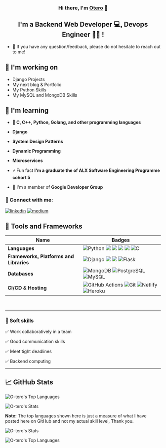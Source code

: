 <h3 align="center">
Hi there, I'm <a href="#" target="_blank" rel="noreferrer">Otero</a> 👋
</h3>

<h2 align="center">
I'm a Backend Web Developer 💻, Devops Engineer 👩‍💻 !
</h2>

- 💬 If you have any question/feedback, please do not hesitate to reach out to me!

## 🔭 I'm working on

- Django Projects
- My next blog & Portfolio
- My Python Skills
- My MySQL and MongoDB Skills

## 🌱 I'm learning

- **📱 C, C++, Python, Golang, and other programming languages**

- **Django**

- **System Design Patterns**

- **Dynamic Programming**

- **Microservices**

- ⚡ Fun fact **I'm a graduate the of ALX Software Engineering Programme cohort 5**

- 🔭 I'm a member of **Google Developer Group**

### 🤝 Connect with me:

[![linkedin](https://img.shields.io/badge/linkedin-0A66C2?style=for-the-badge&logo=linkedin&logoColor=white)](https://www.linkedin.com/in/otero-onderi/)
[![medium](https://img.shields.io/badge/medium-fff?style=for-the-badge&logo=medium&logoColor=black)](https://medium.com/@oteronickbrian)
</br>

## 💼 Tools and Frameworks

Name | Badges
--- | --- 
**Languages**  | ![Python](https://img.shields.io/badge/Python-3776AB?style=for-the-badge&logo=python&logoColor=white) <img src="https://img.shields.io/badge/Go-00ADD8?style=for-the-badge&logo=go&logoColor=white" /> <img src="https://img.shields.io/badge/JavaScript-323330?style=for-the-badge&logo=javascript&logoColor=F7DF1E" /> <img src="https://img.shields.io/badge/CSS3-1572B6?style=for-the-badge&logo=css3&logoColor=white" /> <img src="https://img.shields.io/badge/HTML5-E34F26?style=for-the-badge&logo=html5&logoColor=white" /> ![C](https://img.shields.io/badge/c-%2300599C.svg?style=for-the-badge&logo=c&logoColor=white)
**Frameworks, Platforms and Libraries** | ![Django](https://img.shields.io/badge/Django-092E20?style=for-the-badge&logo=django&logoColor=white) <img src="https://img.shields.io/badge/Bootstrap-563D7C?style=for-the-badge&logo=bootstrap&logoColor=white" /> <img src="https://img.shields.io/badge/React-20232A?style=for-the-badge&logo=react&logoColor=61DAFB" /> ![Flask](https://img.shields.io/badge/Flask-000000?style=for-the-badge&logo=flask&logoColor=white)
**Databases**  | ![MongoDB](https://img.shields.io/badge/MongoDB-%234ea94b.svg?style=for-the-badge&logo=mongodb&logoColor=white) ![PostgreSQL](https://img.shields.io/badge/PostgreSQL-316192?style=for-the-badge&logo=postgresql&logoColor=white) ![MySQL](https://img.shields.io/badge/mysql-%2300f.svg?style=for-the-badge&logo=mysql&logoColor=white)
**CI/CD & Hosting**   | ![GitHub Actions](https://img.shields.io/badge/github%20actions-%232671E5.svg?style=for-the-badge&logo=githubactions&logoColor=white) ![Git](https://img.shields.io/badge/GIT-E44C30?style=for-the-badge&logo=git&logoColor=white) ![Netlify](https://img.shields.io/badge/netlify-%23000000.svg?style=for-the-badge&logo=netlify&logoColor=#00C7B7) ![Heroku](https://img.shields.io/badge/heroku-%23430098.svg?style=for-the-badge&logo=heroku&logoColor=white)

</br>

<hr>

### 👔 Soft skills

✅ Work collaboratively in a team

✅ Good communication skills

✅ Meet tight deadlines

✅ Backend computing

<hr>

## 📈 GitHub Stats


![O-tero's Top Languages](https://github-readme-stats.vercel.app/api/top-langs/?username=O-tero&theme=vue-dark&show_icons=true&hide_border=true&layout=compact)

![O-tero's Stats](https://github-readme-stats.vercel.app/api?username=O-tero&theme=vue-dark&show_icons=true&hide_border=true&count_private=true)

<b>Note:</b> The top languages shown here is just a measure of what I have posted here on GitHub and not my actual skill level, Thank you.

<!--

Here are some ideas to get you started:

- 🔭 I’m currently working on ...
- 🌱 I’m currently learning ...
- 👯 I’m looking to collaborate on ...
- 🤔 I’m looking for help with ...
- 💬 Ask me about ...
- 📫 How to reach me: ...
- 😄 Pronouns: ...
- ⚡ Fun fact: ...
-->
![O-tero's Stats](https://github-readme-stats.vercel.app/api?username=O-tero&theme=vue-dark&show_icons=true&hide_border=true&count_private=true)

![O-tero's Top Languages](https://github-readme-stats.vercel.app/api/top-langs/?username=O-tero&theme=vue-dark&show_icons=true&hide_border=true&layout=compact)
